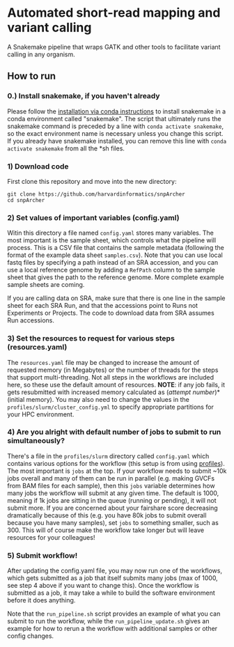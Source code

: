 # Automated short-read mapping and variant calling

A Snakemake pipeline that wraps GATK and other tools to facilitate variant calling in any organism.

## How to run

### 0.) Install snakemake, if you haven't already
Please follow the [installation via conda instructions](https://snakemake.readthedocs.io/en/stable/getting_started/installation.html) to install snakemake in a conda environment called "snakemake". The script that ultimately runs the snakemake command is preceded by a line with `conda activate snakemake`, so the exact environment name is necessary unless you change this script. If you already have snakemake installed, you can remove this line with `conda activate snakemake` from all the \*sh files.

### 1) Download code
First clone this repository and move into the new directory:
```
git clone https://github.com/harvardinformatics/snpArcher
cd snpArcher
```

### 2) Set values of important variables (config.yaml)
Witin this directory a file named `config.yaml` stores many variables. The most important is the sample sheet, which controls what the pipeline will process. This is a CSV file that contains the sample metadata (following the format of the example data sheet ```samples.csv```). Note that you can use local fastq files by specifying a path instead of an SRA accession, and you can use a local reference genome by adding a `RefPath` column to the sample sheet that gives the path to the reference genome. More complete example sample sheets are coming.

If you are calling data on SRA, make sure that there is one line in the sample sheet for each SRA Run, and that the accessions point to Runs not Experiments or Projects. The code to download data from SRA assumes Run accessions.

### 3) Set the resources to request for various steps (resources.yaml)
The `resources.yaml` file may be changed to increase the amount of requested memory (in Megabytes) or the number of threads for the steps that support multi-threading. Not all steps in the workflows are included here, so these use the default amount of resources. **NOTE**: if any job fails, it gets resubmitted with increased memory calculated as (*attempt number*)\*(initial memory). You may also need to change the values in the `profiles/slurm/cluster_config.yml` to specify appropriate partitions for your HPC environment.

### 4) Are you alright with default number of jobs to submit to run simultaneously?
There's a file in the `profiles/slurm` directory called `config.yaml` which contains various options for the workflow (this setup is from using [profiles](https://github.com/Snakemake-Profiles)). The most important is `jobs` at the top. If your workflow needs to submit ~10k jobs overall and many of them can be run in parallel (e.g. making GVCFs from BAM files for each sample), then this `jobs` variable determines how many jobs the workflow will submit at any given time. The default is 1000, meaning if 1k jobs are sitting in the queue (running or pending), it will not submit more. If you are concerned about your fairshare score decreasing dramatically because of this (e.g. you have 80k jobs to submit overall because you have many samples), set `jobs` to something smaller, such as 300. This will of course make the workflow take longer but will leave resources for your colleagues!

### 5) Submit workflow!
After updating the config.yaml file, you may now run one of the workflows, which gets submitted as a job that itself submits many jobs (max of 1000, see step 4 above if you want to change this). Once the workflow is submitted as a job, it may take a while to build the software environment before it does anything.

Note that the `run_pipeline.sh` script provides an example of what you can submit to run the workflow, while the `run_pipeline_update.sh` gives an example for how to rerun a the workflow with additional samples or other config changes.
